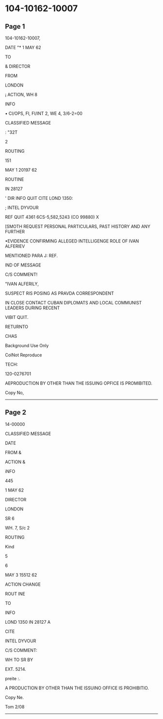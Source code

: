 # 104-10162-10007

## Page 1

104-10162-10007,

DATE "* 1 MAY 62

TO

& DIRECTOR

FROM

LONDON

¡ ACTION, WH 8

INFO

• CI/OPS, FI, FI/INT 2, WE 4, 3/6-2=00

CLASSIFIED MESSAGE

: "32T

2

ROUTING

151

MAY 1 20197 62

ROUTINE

IN 28127

' DIR INFO QUIT CITE LOND 1350:

; INTEL DYVOUR

REF QUIT 4361 6CS-5,582,5243 (CO 99880) X

[SMOTH REQUEST PERSONAL PARTICULARS, PAST HISTORY AND ANY FURTHER

•EVIDENCE CONFIRMING ALLEGED INTELLIGENGE ROLE OF IVAN ALFERIEV

MENTIONED PARA J: REF.

IND OF MESSAGE

C/S COMMENT!

"IVAN ALFERILY,

SUSPECT RIS POSING AS PRAVDA CORRESPONDENT

IN CLOSE CONTACT CUBAN DIPLOMATS AND LOCAL COMMUNIST LEADERS DURING RECENT

VIBIT QUIT.

RETURNTO

CHAS

Background Use Only

ColNot Reproduce

TECH:

120-0276701

AEPRODUCTION BY OTHER THAN THE ISSUING OPFICE IS PROMIBITED.

Copy No,

---

## Page 2

14-00000

CLASSIFIED MESSAGE

DATE

FROM &

ACTION &

iNFO

445

1 MAY 62

DIRECTOR

LONDON

SR 6

WH. 7, S/c 2

ROUTING

Kind

5

6

MAY 3 15512 62

ACTION CHANGE

ROUT INE

TO

INFO

LOND 1350 IN 28127 A

CITE

INTEL DYVOUR

C/S COMMENT:

WH TO SR BY

EXT. 5214.

preite :.

A PRODUCTION BY OTHER THAN THE ISSUINO OFFICE IS PROHIBITIO.

Copy Ne.

Tom 2/08

---

